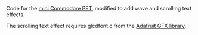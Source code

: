 Code for the [mini Commodore
PET](https://learn.adafruit.com/mini-commodore-pet-with-charlieplexed-led-matrix?view=all),
modified to add wave and scrolling text effects.

The scrolling text effect requires glcdfont.c from the [Adafruit GFX
library](https://github.com/adafruit/Adafruit-GFX-Library).
